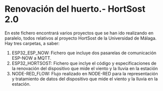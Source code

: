 # Renovación del huerto.- HortSost 2.0

En este fichero encontrará varios proyectos que se han ido realizando en paralelo, todos relativos al proyecto HortSost de la Universidad de Málaga. Hay tres carpetas, a saber:

1. ESP32_ESP_NOW: Fichero que incluye dos pasarelas de comunicación ESP-NOW a MQTT.
2. ESP32_HORTSOST: Fichero que inclye el código y especificaciones de la renovación del dispositivo que mide el viento y la lluvia en la estación
3. NODE-RED_FLOW: Flujo realizado en NODE-RED para la representación y tratamiento de datos del dispositivo que mide el viento y la lluvia en la estación.


